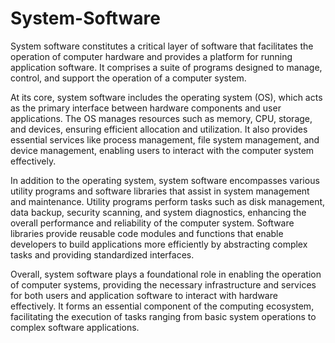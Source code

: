 # System-Software
System software constitutes a critical layer of software that facilitates the operation of computer hardware and provides a platform for running application software. It comprises a suite of programs designed to manage, control, and support the operation of a computer system.

At its core, system software includes the operating system (OS), which acts as the primary interface between hardware components and user applications. The OS manages resources such as memory, CPU, storage, and devices, ensuring efficient allocation and utilization. It also provides essential services like process management, file system management, and device management, enabling users to interact with the computer system effectively.

In addition to the operating system, system software encompasses various utility programs and software libraries that assist in system management and maintenance. Utility programs perform tasks such as disk management, data backup, security scanning, and system diagnostics, enhancing the overall performance and reliability of the computer system. Software libraries provide reusable code modules and functions that enable developers to build applications more efficiently by abstracting complex tasks and providing standardized interfaces.

Overall, system software plays a foundational role in enabling the operation of computer systems, providing the necessary infrastructure and services for both users and application software to interact with hardware effectively. It forms an essential component of the computing ecosystem, facilitating the execution of tasks ranging from basic system operations to complex software applications.






